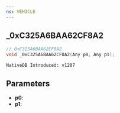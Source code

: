 ```yaml
---
ns: VEHICLE
---
```

## _0xC325A6BAA62CF8A2

```c
// 0xC325A6BAA62CF8A2
void _0xC325A6BAA62CF8A2(Any p0, Any p1);
```

```
NativeDB Introduced: v1207
```

## Parameters
* **p0**:
* **p1**:
